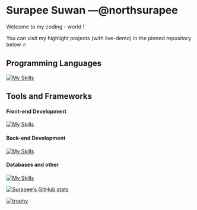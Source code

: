 # Surapee Suwan —@northsurapee
Welcome to my coding - world !

You can visit my highlight projects (with live-demo) in the pinned repository below 🔥

## Programming Languages
[![My Skills](https://skillicons.dev/icons?i=cpp,scala,java,py,r,html,css,js,ts,dart)](https://skillicons.dev)

## Tools and Frameworks

#### Front-end Development
[![My Skills](https://skillicons.dev/icons?i=flutter,swift,react,vite,tailwind,webpack,pug,redux,nextjs,prisma,figma)](https://skillicons.dev)

#### Back-end Development
[![My Skills](https://skillicons.dev/icons?i=nodejs,express,flask,spring,rabbitmq,grafana,jest,postman)](https://skillicons.dev)

#### Databases and other
[![My Skills](https://skillicons.dev/icons?i=postgres,mysql,sqlite,mongodb,firebase,docker,gcp,aws,gitlab)](https://skillicons.dev)

[![Surapee's GitHub stats](https://github-readme-stats.vercel.app/api?username=northsurapee&show_icons=true&theme=dracula)](https://github.com/anuraghazra/github-readme-stats)

[![trophy](https://github-profile-trophy.vercel.app/?username=northsurapee&theme=chalk&margin-w=5&margin-h=5&column=-1&rank=SECRET,SSS,SS,S,AAA,AA,A,B,C)](https://github.com/ryo-ma/github-profile-trophy)
